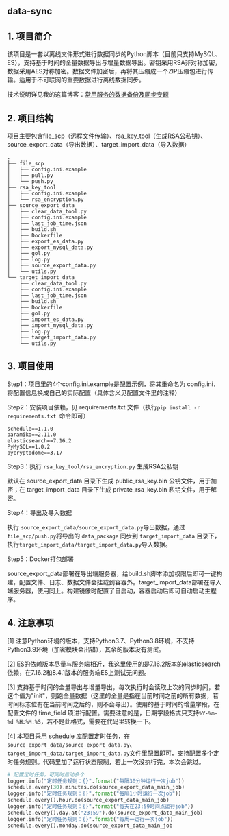 ## data-sync

## 1. 项目简介

该项目是一套以离线文件形式进行数据同步的Python脚本（目前只支持MySQL、ES），支持基于时间的全量数据导出与增量数据导出。密钥采用RSA非对称加密，数据采用AES对称加密。数据文件加密后，再将其压缩成一个ZIP压缩包进行传输。适用于不可联网的重要数据进行离线数据同步。

技术说明详见我的这篇博客：[常用服务的数据备份及同步专题](https://www.eula.club/blogs/常用服务的数据备份及同步专题.html)

## 2. 项目结构

项目主要包含file_scp（远程文件传输）、rsa_key_tool（生成RSA公私钥）、source_export_data（导出数据）、target_import_data（导入数据）

```
.
├── file_scp                         
│   ├── config.ini.example
│   ├── pull.py
│   └── push.py
├── rsa_key_tool                     
│   ├── config.ini.example
│   └── rsa_encryption.py
├── source_export_data               
│   ├── clear_data_tool.py
│   ├── config.ini.example
│   ├── last_job_time.json
│   ├── build.sh
│   ├── Dockerfile
│   ├── export_es_data.py
│   ├── export_mysql_data.py
│   ├── gol.py
│   ├── log.py
│   ├── source_export_data.py
│   └── utils.py
└── target_import_data               
    ├── clear_data_tool.py
    ├── config.ini.example
    ├── last_job_time.json
    ├── build.sh
    ├── Dockerfile
    ├── gol.py
    ├── import_es_data.py
    ├── import_mysql_data.py
    ├── log.py
    ├── target_import_data.py
    └── utils.py
```

## 3. 项目使用

Step1：项目里的4个config.ini.example是配置示例，将其重命名为 config.ini，将配置信息换成自己的实际配置（具体含义见配置文件里的注释）

Step2：安装项目依赖，见 requirements.txt 文件（执行`pip install -r requirements.txt `命令即可）

```
schedule==1.1.0
paramiko==2.11.0
elasticsearch==7.16.2
PyMySQL==1.0.2
pycryptodome==3.17
```

Step3：执行 `rsa_key_tool/rsa_encryption.py` 生成RSA公私钥

默认在 source_export_data 目录下生成 public_rsa_key.bin 公钥文件，用于加密；在 target_import_data 目录下生成 private_rsa_key.bin 私钥文件，用于解密。

Step4：导出及导入数据

执行 `source_export_data/source_export_data.py`导出数据，通过 `file_scp/push.py`将导出的 `data_package` 同步到 `target_import_data` 目录下，执行`target_import_data/target_import_data.py`导入数据。

Step5：Docker打包部署

source_export_data部署在导出端服务器，给build.sh脚本添加权限后即可一键构建，配置文件、日志、数据文件会挂载到容器外。target_import_data部署在导入端服务器，使用同上。构建镜像时配置了自启动，容器启动后即可自动启动主程序。

## 4. 注意事项

[1] 注意Python环境的版本，支持Python3.7、Python3.8环境，不支持Python3.9环境（加密模块会出错），其余的版本没有测试。

[2] ES的依赖版本尽量与服务端相近，我这里使用的是7.16.2版本的elasticsearch依赖，在7.16.2和8.4.1版本的服务端ES上测试无问题。

[3] 支持基于时间的全量导出与增量导出，每次执行时会读取上次的同步时间，若这个值为"init"，则跑全量数据（这里的全量是指在当前时间之前的所有数据，若时间标志位有在当前时间之后的，则不会导出）。使用的基于时间的增量字段，在配置文件的 time_field 项进行配置。需要注意的是，日期字段格式只支持`%Y-%m-%d %H:%M:%S`，若不是此格式，需要在代码里转换一下。

[4] 本项目采用 schedule 库配置定时任务，在 `source_export_data/source_export_data.py`、`target_import_data/target_import_data.py`文件里配置即可，支持配置多个定时任务规则。代码里加了运行状态限制，若上一次没执行完，本次会跳过。

```python
# 配置定时任务，可同时启动多个
logger.info("定时任务规则：{}".format("每隔30分钟运行一次job"))
schedule.every(30).minutes.do(source_export_data_main_job)
logger.info("定时任务规则：{}".format("每隔1小时运行一次job"))
schedule.every().hour.do(source_export_data_main_job)
logger.info("定时任务规则：{}".format("每天在23:59时间点运行job"))
schedule.every().day.at("23:59").do(source_export_data_main_job)
logger.info("定时任务规则：{}".format("每周一运行一次job"))
schedule.every().monday.do(source_export_data_main_job
```
